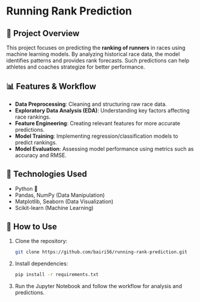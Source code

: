 # Running Rank Prediction

## 🏃 Project Overview
This project focuses on predicting the **ranking of runners** in races using machine learning models. By analyzing historical race data, the model identifies patterns and provides rank forecasts. Such predictions can help athletes and coaches strategize for better performance.

## 📊 Features & Workflow
- **Data Preprocessing**: Cleaning and structuring raw race data.
- **Exploratory Data Analysis (EDA)**: Understanding key factors affecting race rankings.
- **Feature Engineering**: Creating relevant features for more accurate predictions.
- **Model Training**: Implementing regression/classification models to predict rankings.
- **Model Evaluation**: Assessing model performance using metrics such as accuracy and RMSE.

## 🔧 Technologies Used
- Python 🐍
- Pandas, NumPy (Data Manipulation)
- Matplotlib, Seaborn (Data Visualization)
- Scikit-learn (Machine Learning)

## 🚀 How to Use
1. Clone the repository:
   ```sh
   git clone https://github.com/bairi56/running-rank-prediction.git
   ```
2. Install dependencies:
   ```sh
   pip install -r requirements.txt
   ```
3. Run the Jupyter Notebook and follow the workflow for analysis and predictions.



